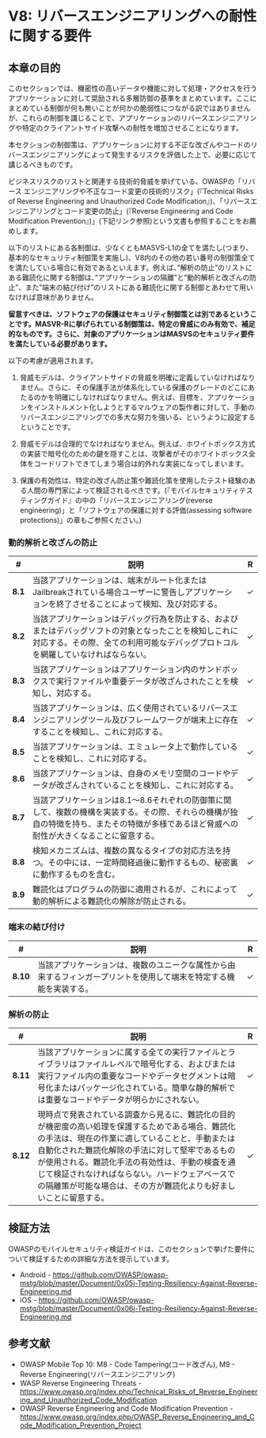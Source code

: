 # V8: リバースエンジニアリングへの耐性に関する要件

## 本章の目的

このセクションでは、機密性の高いデータや機能に対して処理・アクセスを行うアプリケーションに対して奨励される多層防御の基準をまとめています。ここにまとめている制御が何も無いことが何かの脆弱性につながる訳ではありませんが、これらの制御を講じることで、アプリケーションのリバースエンジニアリングや特定のクライアントサイド攻撃への耐性を増加させることになります。

本セクションの制御策は、アプリケーションに対する不正な改ざんやコードのリバースエンジニアリングによって発生するリスクを評価した上で、必要に応じて講じるべきものです。

ビジネスリスクのリストと関連する技術的脅威を挙げている、OWASPの「リバース エンジニアリングや不正なコード変更の技術的リスク」(『Technical Risks of Reverse Engineering and Unauthorized Code Modification』)、「リバースエンジニアリングとコード変更の防止」(『Reverse Engineering and Code Modification Prevention』)」(下記リンク参照)という文書も参照することをお薦めします。

以下のリストにある各制御は、少なくともMASVS-L1の全てを満たし(つまり、基本的なセキュリティ制御策を実施し)、V8内のその他の若い番号の制御策全てを満たしている場合に有効であるといえます。例えば、”解析の防止”のリストにある難読化に関する制御は、”アプリケーションの隔離”と”動的解析と改ざんの防止”、また”端末の結び付け”のリストにある難読化に関する制御とあわせて用いなければ意味がありません。

**留意すべきは、ソフトウェアの保護はセキュリティ制御策とは別であるということです。MASVR-Rに挙げられている制御策は、特定の脅威にのみ有効で、補足的なものです。さらに、対象のアプリケーションはMASVSのセキュリティ要件を満たしている必要があります。**

以下の考慮が適用されます。

1. 脅威モデルは、クライアントサイドの脅威を明確に定義していなければなりません。さらに、その保護手法が体系化している保護のグレードのどこにあたるのかを明確にしなければなりません。例えば、目標を、アプリケーションをインストルメント化しようとするマルウェアの製作者に対して、手動のリバースエンジニアリングでの多大な努力を強いる、というように設定するということです。

2. 脅威モデルは合理的でなければなりません。例えば、ホワイトボックス方式の実装で暗号化のための鍵を隠すことは、攻撃者がそのホワイトボックス全体をコードリフトできてしまう場合は的外れな実装になってしまいます。

3. 保護の有効性は、特定の改ざん防止策や難読化策を使用したテスト経験のある人間の専門家によって検証されるべきです。(『モバイルセキュリティテスティングガイド』の中の「リバースエンジニアリング(reverse engineering)」と「ソフトウェアの保護に対する評価(assessing software protections)」の章もご参照ください。)

### 動的解析と改ざんの防止

| # | 説明 | R |
| --- | --- | --- |
| **8.1** | 当該アプリケーションは、端末がルート化またはJailbreakされている場合ユーザーに警告しアプリケーションを終了させることによって検知、及び対応する。 | ✓ |
| **8.2** | 当該アプリケーションはデバッグ行為を防止する、およびまたはデバッグソフトの対象となったことを検知しこれに対応する。その際、全ての利用可能なデバッグプロトコルを網羅していなければならない。 | ✓ |
| **8.3** | 当該アプリケーションはアプリケーション内のサンドボックスで実行ファイルや重要データが改ざんされたことを検知し、対応する。 | ✓ |
| **8.4** | 当該アプリケーションは、広く使用されているリバースエンジニアリングツール及びフレームワークが端末上に存在することを検知し、これに対応する。 | ✓ |
| **8.5** | 当該アプリケーションは、エミュレータ上で動作していることを検知し、これに対応する。 | ✓ |
| **8.6** | 当該アプリケーションは、自身のメモリ空間のコードやデータが改ざんされていることを検知し、これに対応する。 | ✓ |
| **8.7** | 当該アプリケーションは8.1～8.6それぞれの防御策に関して、複数の機構を実装する。その際、それらの機構が独自の特徴を持ち、またその特徴が多様であるほど脅威への耐性が大きくなることに留意する。 | ✓ |
| **8.8** | 検知メカニズムは、複数の異なるタイプの対応方法を持つ。その中には、一定時間経過後に動作するもの、秘密裏に動作するものを含む。 | ✓ |
| **8.9** | 難読化はプログラムの防御に適用されるが、これによって動的解析による難読化の解除が防止される。 | ✓ |

### 端末の結び付け

| # | 説明 | R |
| --- | --- | --- |
| **8.10** | 当該アプリケーションは、複数のユニークな属性から由来するフィンガープリントを使用して端末を特定する機能を実装する。 | ✓ |

### 解析の防止

| # | 説明 | R |
| --- | --- | --- |
| **8.11** | 当該アプリケーションに属する全ての実行ファイルとライブラリはファイルレベルで暗号化する、およびまたは実行ファイル内の重要なコードやデータセグメントは暗号化またはパッケージ化されている。簡単な静的解析では重要なコードやデータが明らかにされない。 | ✓ |
| **8.12** | 現時点で発表されている調査から見るに、難読化の目的が機密度の高い処理を保護するためである場合、難読化の手法は、現在の作業に適していることと、手動または自動化された難読化解除の手法に対して堅牢であるものが使用される。難読化手法の有効性は、手動の検査を通じて検証されなければならない。ハードウェアベースでの隔離策が可能な場合は、その方が難読化よりも好ましいことに留意する。 | ✓ |

## 検証方法

OWASPのモバイルセキュリティ検証ガイドは、このセクションで挙げた要件について検証するための詳細な方法を提示しています。

- Android - https://github.com/OWASP/owasp-mstg/blob/master/Document/0x05j-Testing-Resiliency-Against-Reverse-Engineering.md
- iOS - https://github.com/OWASP/owasp-mstg/blob/master/Document/0x06j-Testing-Resiliency-Against-Reverse-Engineering.md

## 参考文献

- OWASP Mobile Top 10: M8 - Code Tampering(コード改ざん), M9 - Reverse Engineering(リバースエンジニアリング)
- WASP Reverse Engineering Threats -https://www.owasp.org/index.php/Technical_Risks_of_Reverse_Engineering_and_Unauthorized_Code_Modification
- OWASP Reverse Engineering and Code Modification Prevention - https://www.owasp.org/index.php/OWASP_Reverse_Engineering_and_Code_Modification_Prevention_Project
